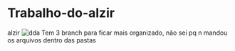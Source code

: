 # Trabalho-do-alzir
alzir
![dda](https://user-images.githubusercontent.com/113918441/202336622-6b4e03d7-6a5b-4fa4-b600-8f83e426416c.PNG)
Tem 3 branch para ficar mais organizado, não sei pq n mandou os arquivos dentro das pastas

